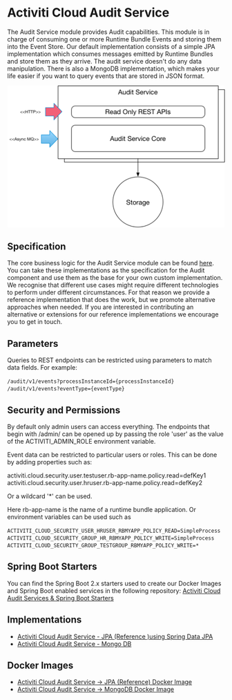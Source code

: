 # Activiti Cloud Audit Service

The Audit Service module provides Audit capabilities. This module is in charge of consuming one or more Runtime Bundle Events and storing them into the Event Store. Our default implementation consists of a simple JPA implementation which consumes messages emitted by Runtime Bundles and store them as they arrive. The audit service doesn't do any data manipulation. There is also a MongoDB implementation, which makes your life easier if you want to query events that are stored in JSON format.

![](../../.gitbook/assets/auditservice.png)

## Specification

The core business logic for the Audit Service module can be found [here](https://github.com/Activiti/activiti-cloud-audit-service/tree/develop/activiti-cloud-services-audit). You can take these implementations as the specification for the Audit component and use them as the base for your own custom implementation. We recognise that different use cases might require different technologies to perform under different circumstances. For that reason we provide a reference implementation that does the work, but we promote alternative approaches when needed. If you are interested in contributing an alternative or extensions for our reference implementations we encourage you to get in touch.

## Parameters

Queries to REST endpoints can be restricted using parameters to match data fields. For example:

`/audit/v1/events?processInstanceId={processInstanceId}` `/audit/v1/events?eventType={eventType}`

## Security and Permissions

By default only admin users can access everything. The endpoints that begin with /admin/ can be opened up by passing the role 'user' as the value of the ACTIVITI\_ADMIN\_ROLE environment variable.

Event data can be restricted to particular users or roles. This can be done by adding properties such as:

activiti.cloud.security.user.testuser.rb-app-name.policy.read=defKey1 activiti.cloud.security.user.hruser.rb-app-name.policy.read=defKey2

Or a wildcard '\*' can be used.

Here rb-app-name is the name of a runtime bundle application. Or environment variables can be used such as

`ACTIVITI_CLOUD_SECURITY_USER_HRUSER_RBMYAPP_POLICY_READ=SimpleProcess` `ACTIVITI_CLOUD_SECURITY_GROUP_HR_RBMYAPP_POLICY_WRITE=SimpleProcess` `ACTIVITI_CLOUD_SECURITY_GROUP_TESTGROUP_RBMYAPP_POLICY_WRITE=*`

## Spring Boot Starters

You can find the Spring Boot 2.x starters used to create our Docker Images and Spring Boot enabled services in the following repository: [Activiti Cloud Audit Services & Spring Boot Starters](https://github.com/Activiti/activiti-cloud-audit-service)

## Implementations

* [Activiti Cloud Audit Service - JPA \(Reference \)using Spring Data JPA](https://github.com/Activiti/activiti-cloud-audit/)
* [Activiti Cloud Audit Service - Mongo DB](https://github.com/Activiti/activiti-cloud-audit-mongodb/)

## Docker Images

* [Activiti Cloud Audit Service -&gt; JPA \(Reference\) Docker Image](https://hub.docker.com/r/activiti/activiti-cloud-audit/)
* [Activiti Cloud Audit Service -&gt; MongoDB Docker Image](https://hub.docker.com/r/activiti/activiti-cloud-audit-mongodb/)

